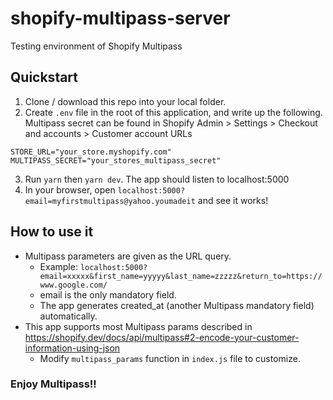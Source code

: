# shopify-multipass-server
Testing environment of Shopify Multipass

## Quickstart
1. Clone / download this repo into your local folder.
2. Create `.env` file in the root of this application, and write up the following. Multipass secret can be found in Shopify Admin > Settings > Checkout and accounts > Customer account URLs
```
STORE_URL="your_store.myshopify.com"
MULTIPASS_SECRET="your_stores_multipass_secret"
```
3. Run `yarn` then `yarn dev`. The app should listen to localhost:5000
4. In your browser, open `localhost:5000?email=myfirstmultipass@yahoo.youmadeit` and see it works!

## How to use it
- Multipass parameters are given as the URL query.
    - Example: `localhost:5000?email=xxxxx&first_name=yyyyy&last_name=zzzzz&return_to=https://www.google.com/`
    - email is the only mandatory field. 
    - The app generates created_at (another Multipass mandatory field) automatically.
- This app supports most Multipass params described in https://shopify.dev/docs/api/multipass#2-encode-your-customer-information-using-json
    - Modify `multipass_params` function in `index.js` file to customize.

### Enjoy Multipass!!
